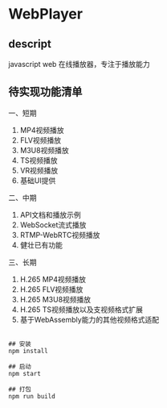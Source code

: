 # WebPlayer

## descript

javascript web 在线播放器，专注于播放能力

## 待实现功能清单

一、短期
1. MP4视频播放
2. FLV视频播放
3. M3U8视频播放
4. TS视频播放
5. VR视频播放
6. 基础UI提供

二、中期
1. API文档和播放示例
2. WebSocket流式播放
3. RTMP-WebRTC视频播放
4. 健壮已有功能

三、长期
1. H.265 MP4视频播放
2. H.265 FLV视频播放
3. H.265 M3U8视频播放
4. H.265 TS视频播放以及支视频格式扩展
5. 基于WebAssembly能力的其他视频格式适配


## 

```
## 安装
npm install

## 启动
npm start

## 打包
npm run build
```
